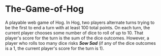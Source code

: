 # The-Game-of-Hog

A playable web game of Hog. In Hog, two players alternate turns trying to be the first to end a turn with at least 100 total points. On each turn, the current player chooses some number of dice to roll of up to 10. That player's score for the turn is the sum of the dice outcomes. However, a player who rolls too many dice risks ***Sow Sad*** (if any of the dice outcomes is a 1, the current player's score for the turn is 1).
